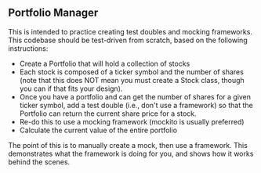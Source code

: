 Portfolio Manager
-----------------
This is intended to practice creating test doubles and mocking frameworks.  This codebase should be test-driven from scratch, based on the following instructions:

- Create a Portfolio that will hold a collection of stocks
- Each stock is composed of a ticker symbol and the number of shares (note that this does NOT mean you must create a Stock class, though you can if that fits your design).
- Once you have a portfolio and can get the number of shares for a given ticker symbol, add a test double (i.e., don't use a framework) so that the Portfolio can return the current share price for a stock.
- Re-do this to use a mocking framework (mockito is usually preferred)
- Calculate the current value of the entire portfolio

The point of this is to manually create a mock, then use a framework.  This demonstrates what the framework is doing for you, and shows how it works behind the scenes.

